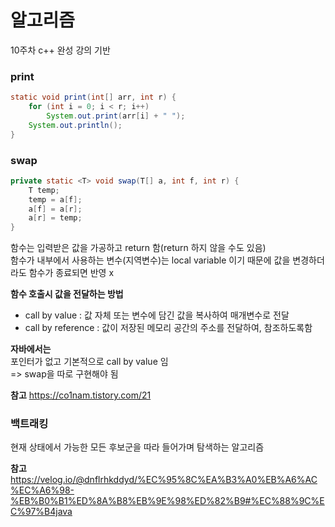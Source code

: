 # 알고리즘
10주차 c++ 완성 강의 기반

### print
```java
static void print(int[] arr, int r) {
    for (int i = 0; i < r; i++)
        System.out.print(arr[i] + " ");
    System.out.println();
}
```

### swap
```java
private static <T> void swap(T[] a, int f, int r) {
	T temp;
    temp = a[f];
    a[f] = a[r];
    a[r] = temp;
}
```
함수는 입력받은 값을 가공하고 return 함(return 하지 않을 수도 있음)  
함수가 내부에서 사용하는 변수(지역변수)는 local variable 이기 때문에 값을 변경하더라도 함수가 종료되면 반영 x  

__함수 호출시 값을 전달하는 방법__
* call by value : 값 자체 또는 변수에 담긴 값을 복사하여 매개변수로 전달
* call by reference : 값이 저장된 메모리 공간의 주소를 전달하여, 참조하도록함 

__자바에서는__  
포인터가 없고 기본적으로 call by value 임  
=> swap을 따로 구현해야 됨

__참고__
https://co1nam.tistory.com/21

### 백트래킹  
현재 상태에서 가능한 모든 후보군을 따라 들어가며 탐색하는 알고리즘  

__참고__
https://velog.io/@dnflrhkddyd/%EC%95%8C%EA%B3%A0%EB%A6%AC%EC%A6%98-%EB%B0%B1%ED%8A%B8%EB%9E%98%ED%82%B9#%EC%88%9C%EC%97%B4java
